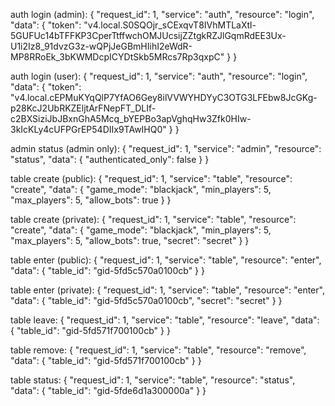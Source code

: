 auth login (admin):
{
	"request_id": 1,
	"service": "auth",
	"resource": "login",
	"data": {
		"token": "v4.local.S0SQOjr_sCExqvT8IVhMTLaXtl-5GUFUc14bTFFKP3CperTtffwchOMJUcsijZZtgkRZJlGqmRdEE3Ux-U1i2Iz8_91dvzG3z-wQPjJeGBmHIihI2eWdR-MP8RRoEk_3bKWMDcpICYDtSkb5MRcs7Rp3qxpC"
	}
}

auth login (user):
{
	"request_id": 1,
	"service": "auth",
	"resource": "login",
	"data": {
		"token": "v4.local.cEPMuKYqQlP7YfAO6Gey8ilVVWYHDYyC3OTG3LFEbw8JcGKg-p28KcJ2UbRKZEljtArFNepFT_DLIf-c2BXSiziJbJBxnGhA5Mcq_bYEPBo3apVghqHw3Zfk0HIw-3kIcKLy4cUFPGrEP54DIIx9TAwIHQ0"
	}
}

admin status (admin only):
{
	"request_id": 1,
	"service": "admin",
	"resource": "status",
	"data": {
		"authenticated_only": false
	}
}

table create (public):
{
	"request_id": 1,
	"service": "table",
	"resource": "create",
	"data": {
		"game_mode": "blackjack",
		"min_players": 5,
		"max_players": 5,
		"allow_bots": true
	}
}

table create (private):
{
	"request_id": 1,
	"service": "table",
	"resource": "create",
	"data": {
		"game_mode": "blackjack",
		"min_players": 5,
		"max_players": 5,
		"allow_bots": true,
		"secret": "secret"
	}
}

table enter (public):
{
	"request_id": 1,
	"service": "table",
	"resource": "enter",
	"data": {
		"table_id": "gid-5fd5c570a0100cb"
	}
}

table enter (private):
{
	"request_id": 1,
	"service": "table",
	"resource": "enter",
	"data": {
		"table_id": "gid-5fd5c570a0100cb",
		"secret": "secret"
	}
}

table leave:
{
	"request_id": 1,
	"service": "table",
	"resource": "leave",
	"data": {
		"table_id": "gid-5fd571f700100cb"
	}
}

table remove:
{
	"request_id": 1,
	"service": "table",
	"resource": "remove",
	"data": {
		"table_id": "gid-5fd571f700100cb"
	}
}

table status:
{
	"request_id": 1,
	"service": "table",
	"resource": "status",
	"data": {
		"table_id": "gid-5fde6d1a300000a"
	}
}